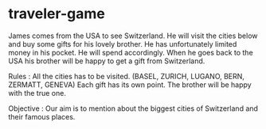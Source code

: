 # traveler-game

James comes from the USA to see Switzerland. He will visit the cities below and buy some gifts for his lovely brother.
He has unfortunately limited money in his pocket. He will spend accordingly. 
When he goes back to the USA his brother will be happy to get a gift from Switzerland.

Rules :
All the cities has to be visited. (BASEL, ZURICH, LUGANO, BERN, ZERMATT, GENEVA)
Each gift has its own point. The brother will be happy with the true one.

Objective : Our aim is to mention about the biggest cities of Switzerland and their famous places. 
